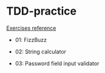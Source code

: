 # TDD-practice

[Exercises reference](https://tddmanifesto.com/exercises/)

- 01: FizzBuzz

- 02: String calculator

- 03: Password field input validator
